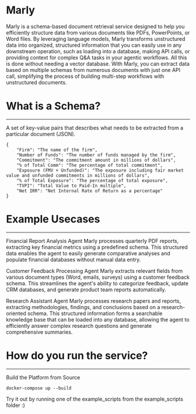 # Marly

Marly is a schema-based document retrieval service designed to help you efficiently structure data from various documents like PDFs, PowerPoints, or Word files. By leveraging language models, Marly transforms unstructured data into organized, structured information that you can easily use in any downstream operation, such as loading into a database, making API calls, or providing context for complex Q&A tasks in your agentic workflows. All this is done without needing a vector database. With Marly, you can extract data based on multiple schemas from numerous documents with just one API call, simplifying the process of building multi-step workflows with unstructured documents.

# What is a Schema?
---
A set of key-value pairs that describes what needs to be extracted from a particular document (JSON).
```
{
    "Firm": "The name of the firm",
    "Number of Funds": "The number of funds managed by the firm",
    "Commitment": "The commitment amount in millions of dollars",
    "% of Total Comm": "The percentage of total commitment",
    "Exposure (FMV + Unfunded)": "The exposure including fair market value and unfunded commitments in millions of dollars",
    "% of Total Exposure": "The percentage of total exposure",
    "TVPI": "Total Value to Paid-In multiple",
    "Net IRR": "Net Internal Rate of Return as a percentage"
}
```

# Example Usecases
---
Financial Report Analysis Agent
Marly processes quarterly PDF reports, extracting key financial metrics using a predefined schema. This structured data enables the agent to easily generate comparative analyses and populate financial databases without manual data entry.

Customer Feedback Processing Agent
Marly extracts relevant fields from various document types (Word, emails, surveys) using a customer feedback schema. This streamlines the agent's ability to categorize feedback, update CRM databases, and generate product team reports automatically.

Research Assistant Agent
Marly processes research papers and reports, extracting methodologies, findings, and conclusions based on a research-oriented schema. This structured information forms a searchable knowledge base that can be loaded into any database, allowing the agent to efficiently answer complex research questions and generate comprehensive summaries.


# How do you run the service? 
---
Build the Platform from Source
```
docker-compose up --build
```

Try it out by running one of the example_scripts from the example_scripts folder :)
